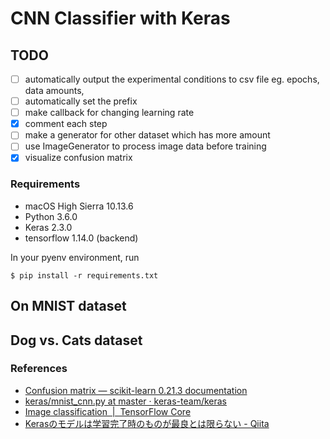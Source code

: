 # CNN Classifier with Keras

## TODO
- [ ] automatically output the experimental conditions to csv file eg. epochs, data amounts, 
- [ ] automatically set the prefix
- [ ] make callback for changing learning rate
- [x] comment each step
- [ ] make a generator for other dataset which has more amount
- [ ] use ImageGenerator to process image data before training
- [x] visualize confusion matrix

### Requirements
- macOS High Sierra 10.13.6
- Python 3.6.0
- Keras 2.3.0
- tensorflow 1.14.0 (backend)

In your pyenv environment, run 
```
$ pip install -r requirements.txt
```

## On MNIST dataset


## Dog vs. Cats dataset


### References
- [Confusion matrix — scikit-learn 0.21.3 documentation](https://scikit-learn.org/stable/auto_examples/model_selection/plot_confusion_matrix.html#sphx-glr-auto-examples-model-selection-plot-confusion-matrix-py)
- [keras/mnist_cnn.py at master · keras-team/keras](https://github.com/keras-team/keras/blob/master/examples/mnist_cnn.py)
- [Image classification  |  TensorFlow Core](https://www.tensorflow.org/tutorials/images/classification)
- [Kerasのモデルは学習完了時のものが最良とは限らない - Qiita](https://qiita.com/cvusk/items/7bcd3bc2e82bb45c9e9c)